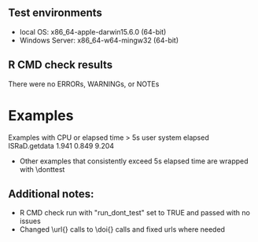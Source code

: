 ## Test environments
* local OS: x86_64-apple-darwin15.6.0 (64-bit)
* Windows Server: x86_64-w64-mingw32 (64-bit)

## R CMD check results
There were no ERRORs, WARNINGs, or NOTEs

# Examples
  Examples with CPU or elapsed time > 5s
                            user system elapsed
   ISRaD.getdata            1.941  0.849   9.204

  * Other examples that consistently exceed 5s elapsed time are wrapped with \donttest

## Additional notes:
  * R CMD check run with "run_dont_test" set to TRUE and passed with no issues
  * Changed \url{} calls to \doi{} calls and fixed urls where needed
